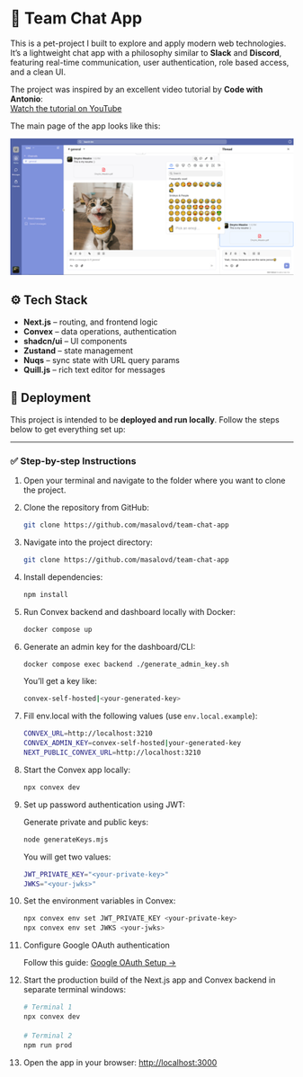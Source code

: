 # 💬 Team Chat App

This is a pet-project I built to explore and apply modern web technologies. It’s a lightweight chat app with a philosophy similar to **Slack** and **Discord**, featuring real-time communication, user authentication, role based access, and a clean UI.

The project was inspired by an excellent video tutorial by **Code with Antonio**:  
[Watch the tutorial on YouTube](https://www.youtube.com/watch?v=lXITA5MZIiI&t=4493s)

The main page of the app looks like this:

![Main UI](./assets/mainPage.png)

## ⚙️ Tech Stack

- **Next.js** – routing, and frontend logic
- **Convex** – data operations, authentication
- **shadcn/ui** – UI components
- **Zustand** – state management
- **Nuqs** – sync state with URL query params
- **Quill.js** – rich text editor for messages

## 🚀 Deployment

This project is intended to be **deployed and run locally**. Follow the steps below to get everything set up:

---

### ✅ Step-by-step Instructions

1. Open your terminal and navigate to the folder where you want to clone the project.

2. Clone the repository from GitHub:
   ```bash
   git clone https://github.com/masalovd/team-chat-app
   ```

3. Navigate into the project directory:
    ```bash
    git clone https://github.com/masalovd/team-chat-app
    ```

4. Install dependencies:
    ```bash
    npm install
    ```
5. Run Convex backend and dashboard locally with Docker:
    ```bash
    docker compose up
    ```

6. Generate an admin key for the dashboard/CLI:
    ```bash
    docker compose exec backend ./generate_admin_key.sh
    ```

   You’ll get a key like:
  
    ```bash
    convex-self-hosted|<your-generated-key>
    ```

7. Fill env.local with the following values (use `env.local.example`):
    ```bash
    CONVEX_URL=http://localhost:3210
    CONVEX_ADMIN_KEY=convex-self-hosted|your-generated-key
    NEXT_PUBLIC_CONVEX_URL=http://localhost:3210
    ```

8. Start the Convex app locally:
    ```bash
    npx convex dev
    ```

9. Set up password authentication using JWT:
  
    Generate private and public keys:
      
    ```bash
    node generateKeys.mjs
    ```
    You will get two values:
    ```bash
    JWT_PRIVATE_KEY="<your-private-key>"
    JWKS="<your-jwks>"
    ```

10. Set the environment variables in Convex:

    ```bash
    npx convex env set JWT_PRIVATE_KEY <your-private-key>
    npx convex env set JWKS <your-jwks>
    ```

11. Configure Google OAuth authentication

    Follow this guide: [Google OAuth Setup →](https://labs.convex.dev/auth/config/oauth/google)

12. Start the production build of the Next.js app and Convex backend in separate terminal windows:
    ```bash
    # Terminal 1
    npx convex dev

    # Terminal 2
    npm run prod
    ```
13. Open the app in your browser: [http://localhost:3000](http://localhost:3000)
